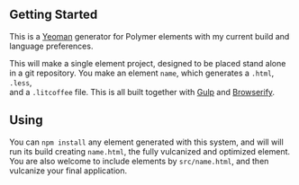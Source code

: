 
## Getting Started
This is a [Yeoman](http://yeoman.io) generator for Polymer elements with my
current build and language preferences.

This will make a single element project, designed to be placed stand alone in
a git repository. You make an element `name`, which generates a `.html`, `.less`,  
and a `.litcoffee` file. This is all built together with
[Gulp](http://gulpjs.com) and
[Browserify](http://browserify.org).

## Using
You can `npm install` any element generated with this system, and will will
run its build creating `name.html`, the fully vulcanized and optimized element.
You are also welcome to include elements by `src/name.html`, and then vulcanize
your final application.
